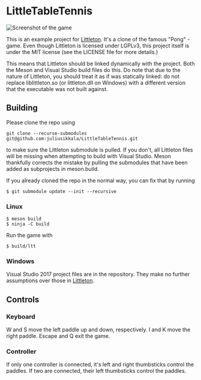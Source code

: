 # LittleTableTennis

![Screenshot of the game](https://raw.githubusercontent.com/juliusikkala/LittleTableTennis/master/screenshot.png)

This is an example project for
[Littleton](https://github.com/juliusikkala/Littleton). It's a clone of the
famous "Pong" -game. Even though Littleton is licensed under LGPLv3, this
project itself is under the MIT license (see the LICENSE file for more details.)

This means that Littleton should be linked dynamically with the project. Both
the Meson and Visual Studio build files do this. Do note that due to the nature
of Littleton, you should treat it as if was statically linked: do not replace
liblittleton.so (or littleton.dll on Windows) with a different version that the
executable was not built against.

## Building

Please clone the repo using

```console
git clone --recurse-submodules git@github.com:juliusikkala/LittleTableTennis.git
```

to make sure the Littleton submodule is pulled. If you don't, all Littleton
files will be missing when attempting to build with Visual Studio. Meson
thankfully corrects the mistake by pulling the submodules that have been added
as subprojects in meson.build.

If you already cloned the repo in the normal way, you can fix that by running

```console
$ git submodule update --init --recursive
```

### Linux

```console
$ meson build
$ ninja -C build
```

Run the game with

```console
$ build/ltt
```

### Windows

Visual Studio 2017 project files are in the repository. They make no further
assumptions over those in [Littleton](https://github.com/juliusikkala/Littleton/blob/master/README.md#windows).

## Controls

### Keyboard

W and S move the left paddle up and down, respectively. I and K move the right
paddle. Escape and Q exit the game.

### Controller

If only one controller is connected, it's left and right thumbsticks control the
paddles. If two are connected, their left thumbsticks control the paddles.
